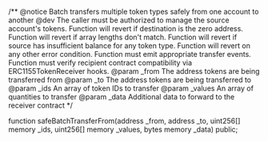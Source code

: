/**
    @notice Batch transfers multiple token types safely from one account to another
    @dev The caller must be authorized to manage the source account's tokens.
    Function will revert if destination is the zero address.
    Function will revert if array lengths don't match.
    Function will revert if source has insufficient balance for any token type.
    Function will revert on any other error condition.
    Function must emit appropriate transfer events.
    Function must verify recipient contract compatibility via ERC1155TokenReceiver hooks.
    @param _from    The address tokens are being transferred from
    @param _to      The address tokens are being transferred to
    @param _ids     An array of token IDs to transfer
    @param _values  An array of quantities to transfer
    @param _data    Additional data to forward to the receiver contract
*/

function safeBatchTransferFrom(address _from, address _to, uint256[] memory _ids, uint256[] memory _values, bytes memory _data) public; 